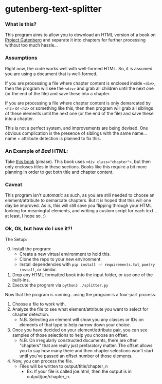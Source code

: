 # gutenberg-text-splitter

### What is this?

This program aims to allow you to download an HTML version of a book on [Project Gutenberg](https://www.gutenberg.org/) and separate it into chapters for further processing without too much hassle...

### Assumptions
Right now, the code works well with well-formed HTML.  So, it is assumed you are using a document that is well-formed.

If you are processing a file where chapter content is enclosed inside `<div>`, then the program will see the `<div>` and grab all children until the next one (or the end of the file) and save these into a chapter.

If you are processing a file where chapter content is only demarcated by `<h2>` or `<h2>` or something like this, then then program will grab all siblings of these elements until the next one (or the end of the file) and save these into a chapter.

This is not a perfect system, and improvements are being devised.  One obvious complication is the presence of siblings with the same name... name + attribute detection is planned to fix this.

### An Example of _Bad_ HTML:

Take [this book](https://www.gutenberg.org/files/68033/68033-h/68033-h.htm) (please). This book uses `<div class="chapter">`, but then only encloses titles in these sections. Books like this require a bit more planning in order to get both title and chapter content.

### Caveat
This program isn't _automatic_ as such, as you are still needed to choose an element/attribute to demarcate chapters. But it is hoped that this will one day be improved.  As is, this will still save you flipping through your HTML looking for meaningful elements, and writing a custom script for each text... at least, I hope so. :)

### Ok, Ok, but how do I use it?!

The Setup:

0. Install the program:
    - Create a new virtual environment to hold this.
    - Clone the repo to your new environment.
    - Install dependencies with `pip install -r requirements.txt`, `poetry install`, or similar.
1. Drop any HTML formatted book into the input folder, or use one of the built-ins.
2. Execute the program via `python3 ./splitter.py`

Now that the program is running...using the program is a four-part process.

1. Choose a file to work with.
2. Analyze the file to see what element/attribute you want to select for chapter detection.
    - N.B. Selecting an element will show you any classes or IDs on elements of that type to help narrow down your choice.
3. Once you have decided on your element/attribute pair, you can see samples of those selections to help you choose an offset.
    - N.B. On irregularly constructed documents, there are often "chapters" that are really just prefaratory matter.  The offset allows you to say how many there and then chapter selections won't start until you've passed an offset number of those elements.
4. Now, you can process the file.
    - Files will be written to output/title/chapter_n
      - Ex: If your file is called joe.html, then the output is in output/joe/chapter_n.

